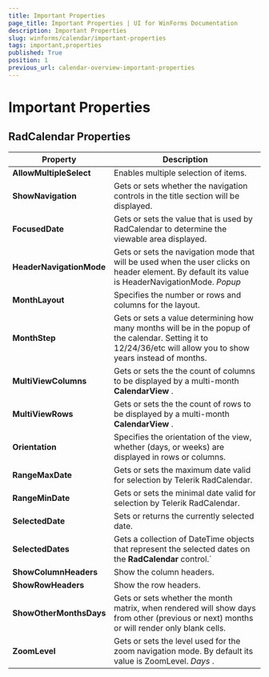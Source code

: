 ```yaml
---
title: Important Properties
page_title: Important Properties | UI for WinForms Documentation
description: Important Properties
slug: winforms/calendar/important-properties
tags: important,properties
published: True
position: 1
previous_url: calendar-overview-important-properties
---
```


# Important Properties



## RadCalendar Properties 


|  __Property__  |  __Description__  |
| ------ | ------ |
| __AllowMultipleSelect__ |Enables multiple selection of items.|
| __ShowNavigation__ |Gets or sets whether the navigation controls in the title section will be displayed.|
| __FocusedDate__ |Gets or sets the value that is used by RadCalendar to determine the viewable area displayed.|
| __HeaderNavigationMode__ |Gets or sets the navigation mode that will be used when the user clicks on header element. By default its value is HeaderNavigationMode. *Popup* |
| __MonthLayout__ |Specifies the number or rows and columns for the layout.|
| __MonthStep__ |Gets or sets a value determining how many months will be in the popup of the calendar. Setting it to 12/24/36/etc will allow you to show years instead of months.|
| __MultiViewColumns__ |Gets or sets the the count of columns to be displayed by a multi-month __CalendarView__ .|
| __MultiViewRows__ |Gets or sets the the count of rows to be displayed by a multi-month __CalendarView__ .|
| __Orientation__ |Specifies the orientation of the view, whether (days, or weeks) are displayed in rows or columns.|
| __RangeMaxDate__ |Gets or sets the maximum date valid for selection by Telerik RadCalendar.|
| __RangeMinDate__ |Gets or sets the minimal date valid for selection by Telerik RadCalendar.|
| __SelectedDate__ |Sets or returns the currently selected date.|
| __SelectedDates__ |Gets a collection of DateTime objects that represent the selected dates on the __RadCalendar__ control.`|
| __ShowColumnHeaders__ |Show the column headers.|
| __ShowRowHeaders__ |Show the row headers.|
| __ShowOtherMonthsDays__ |Gets or sets whether the month matrix, when rendered will show days from other (previous or next) months or will render only blank cells.|
| __ZoomLevel__ |Gets or sets the level used for the zoom navigation mode. By default its value is ZoomLevel. *Days* .|
